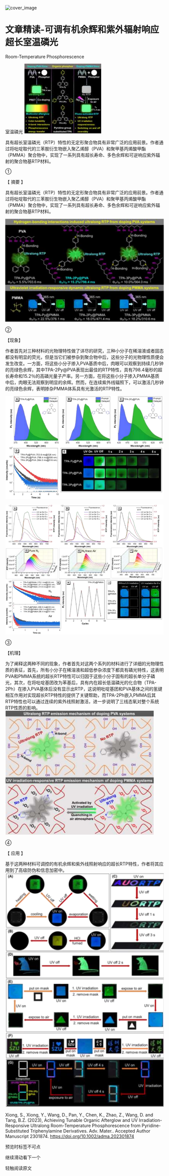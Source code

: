 ﻿![cover_image]() 

#  文章精读-可调有机余辉和紫外辐射响应超长室温磷光 
 


Room-Temperature Phosphorescence

室温磷光
![](../asset/2023-04-10_6ecf82d1d50fc4aeb670e117754b9f85_0.png)

具有超长室温磷光（RTP）特性的无定形聚合物具有非常广泛的应用前景。作者通过将吡啶取代的三苯胺衍生物嵌入聚乙烯醇（PVA）和聚甲基丙烯酸甲酯（PMMA）聚合物中，实现了一系列具有超长寿命、多色余辉和可逆响应紫外辐射的聚合物基RTP材料。

①

【 摘要 】

具有超长室温磷光（RTP）特性的无定形聚合物具有非常广泛的应用前景。作者通过将吡啶取代的三苯胺衍生物嵌入聚乙烯醇（PVA）和聚甲基丙烯酸甲酯（PMMA）聚合物中，实现了一系列具有超长寿命、多色余辉和可逆响应紫外辐射的聚合物基RTP材料。

![](../asset/2023-04-10_894d3f79d53f54f15cf948b965b1074a_1.png)

②

【现象】

作者首先对三种材料的光物理特性做了详尽的研究，三种小分子在稀溶液或者固态都没有明显的荧光，但是当它们被参杂到聚合物中后，这些分子的光物理性质便会发生改变。一方面，将这些小分子掺入PVA基质中后，肉眼可以观察到持续几秒钟的亮绿色余辉，其中TPA-2Py@PVA表现出最佳的RTP特性，具有798.4毫秒的超长寿命和15.2％的高磷光量子产率。另一方面，在将这些小分子掺入PMMA基质中后，肉眼无法观察到明显的余辉。然而，在连续紫外线辐照下，可以激活几秒钟的亮绿色余辉，表明掺杂PMMA体系具有光激活的RTP特性。

![](../asset/2023-04-10_7a9bef0e967f2e6aac70c0a3e4abf023_2.png)

![](../asset/2023-04-10_d7c9a747715a2ec5abfc534a66f48edd_3.png)

③

【机理】

为了阐释这两种不同的现象，作者首先对这两个系列的材料进行了详细的光物理性质的表征，首先，所有小分子在稀溶液和超低参杂浓度下都具有磷光特性，这表明PVA和PMMA系统的超长RTP特性可以归因于这些小分子固有的超长单分子磷光，其次，在将吡啶基团改为苯基后，具有内在超长低温磷光的化合物（TPA-2Ph）在掺入PVA基体后没有显示出RTP，这说明吡啶基团和PVA基体之间的氢键相互作用对实现超长RTP特性的提供了关键帮助，而TPA-2Ph嵌入PMMA后其RTP特性也可以通过连续的紫外线照射激活，进一步说明了三线态氧对整个系统RTP性质的影响。
![](../asset/2023-04-10_4c1fbab9f34560b3fb93638a3a4d1284_4.png)

④

【 应用 】

基于这两种材料可调控的有机余辉和紫外线照射响应的超长RTP特性，作者将其应用到了高级防伪和信息加密中。
![](../asset/2023-04-10_2a1e0d2b47140c885c8c016de81c8b19_5.png)

Xiong, S., Xiong, Y., Wang, D., Pan, Y., Chen, K., Zhao, Z., Wang, D. and Tang, B.Z. (2023), Achieving Tunable Organic Afterglow and UV Irradiation-Responsive Ultralong Room-Temperature Phosphorescence from Pyridine-Substituted Triphenylamine Derivatives. Adv. Mater.. Accepted Author Manuscript 2301874. https://doi.org/10.1002/adma.202301874

预览时标签不可点

  继续滑动看下一个 

 轻触阅读原文 

   

